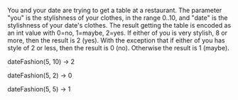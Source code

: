 You and your date are trying to get a table at a restaurant. The parameter "you" is the stylishness of your clothes, in the range 0..10, and "date" is the stylishness of your date's clothes. The result getting the table is encoded as an int value with 0=no, 1=maybe, 2=yes. If either of you is very stylish, 8 or more, then the result is 2 (yes). With the exception that if either of you has style of 2 or less, then the result is 0 (no). Otherwise the result is 1 (maybe).

dateFashion(5, 10) → 2

dateFashion(5, 2) → 0

dateFashion(5, 5) → 1
